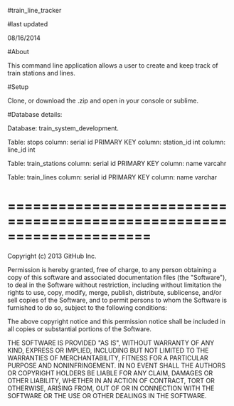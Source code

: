 #train_line_tracker

#last updated

08/16/2014

#About

This command line application allows a user to create and keep track of train stations and lines.

#Setup

Clone, or download the .zip and open in your console or sublime.

#Database details:

Database: train_system_development.

Table: stops
column: serial id PRIMARY KEY
column: station_id int
column: line_id int

Table: train_stations
column: serial id PRIMARY KEY
column: name varcahr

Table: train_lines
column: serial id PRIMARY KEY
column: name varchar


=====================================================================
=====================================================================


Copyright (c) 2013 GitHub Inc.

Permission is hereby granted, free of charge, to any person obtaining
a copy of this software and associated documentation files (the
"Software"), to deal in the Software without restriction, including
without limitation the rights to use, copy, modify, merge, publish,
distribute, sublicense, and/or sell copies of the Software, and to
permit persons to whom the Software is furnished to do so, subject to
the following conditions:

The above copyright notice and this permission notice shall be
included in all copies or substantial portions of the Software.

THE SOFTWARE IS PROVIDED "AS IS", WITHOUT WARRANTY OF ANY KIND,
EXPRESS OR IMPLIED, INCLUDING BUT NOT LIMITED TO THE WARRANTIES OF
MERCHANTABILITY, FITNESS FOR A PARTICULAR PURPOSE AND
NONINFRINGEMENT. IN NO EVENT SHALL THE AUTHORS OR COPYRIGHT HOLDERS BE
LIABLE FOR ANY CLAIM, DAMAGES OR OTHER LIABILITY, WHETHER IN AN ACTION
OF CONTRACT, TORT OR OTHERWISE, ARISING FROM, OUT OF OR IN CONNECTION
WITH THE SOFTWARE OR THE USE OR OTHER DEALINGS IN THE SOFTWARE.
